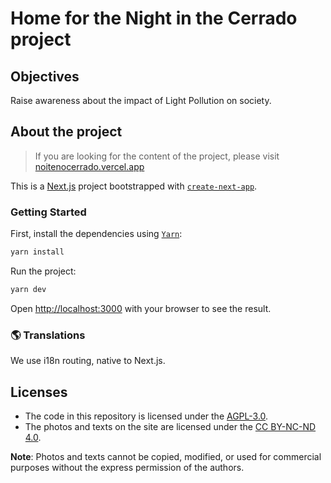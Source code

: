 # Home for the Night in the Cerrado project

## Objectives

Raise awareness about the impact of Light Pollution on society.

## About the project

> If you are looking for the content of the project, please visit [noitenocerrado.vercel.app](noitenocerrado.vercel.app)

This is a [Next.js](https://nextjs.org/) project bootstrapped with [`create-next-app`](https://github.com/vercel/next.js/tree/canary/packages/create-next-app).

### Getting Started

First, install the dependencies using [`Yarn`](https://yarnpkg.com/getting-started/install):

```bash
yarn install
```

Run the project:

```bash
yarn dev
```

Open [http://localhost:3000](http://localhost:3000) with your browser to see the result.

### 🌎 Translations

We use i18n routing, native to Next.js.

## Licenses

- The code in this repository is licensed under the [AGPL-3.0](https://www.gnu.org/licenses/agpl-3.0.html).
- The photos and texts on the site are licensed under the [CC BY-NC-ND 4.0](https://creativecommons.org/licenses/by-nc-nd/4.0/).

**Note**: Photos and texts cannot be copied, modified, or used for commercial purposes without the express permission of the authors.
